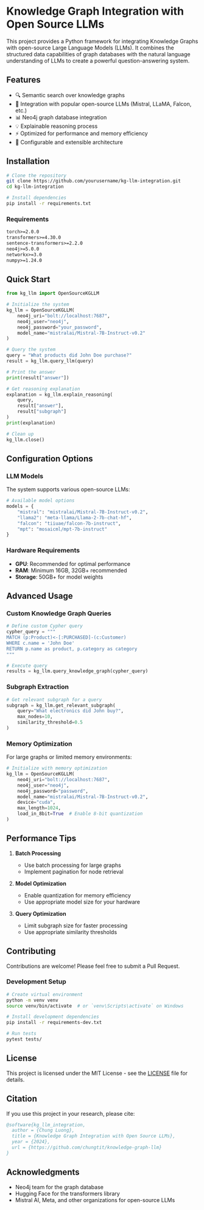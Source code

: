 # Knowledge Graph Integration with Open Source LLMs

This project provides a Python framework for integrating Knowledge Graphs with open-source Large Language Models (LLMs). It combines the structured data capabilities of graph databases with the natural language understanding of LLMs to create a powerful question-answering system.

## Features

- 🔍 Semantic search over knowledge graphs
- 🤖 Integration with popular open-source LLMs (Mistral, LLaMA, Falcon, etc.)
- 📊 Neo4j graph database integration
- 💡 Explainable reasoning process
- ⚡ Optimized for performance and memory efficiency
- 🔧 Configurable and extensible architecture

## Installation

```bash
# Clone the repository
git clone https://github.com/yourusername/kg-llm-integration.git
cd kg-llm-integration

# Install dependencies
pip install -r requirements.txt
```

### Requirements

```txt
torch>=2.0.0
transformers>=4.30.0
sentence-transformers>=2.2.0
neo4j>=5.0.0
networkx>=3.0
numpy>=1.24.0
```

## Quick Start

```python
from kg_llm import OpenSourceKGLLM

# Initialize the system
kg_llm = OpenSourceKGLLM(
    neo4j_uri="bolt://localhost:7687",
    neo4j_user="neo4j",
    neo4j_password="your_password",
    model_name="mistralai/Mistral-7B-Instruct-v0.2"
)

# Query the system
query = "What products did John Doe purchase?"
result = kg_llm.query_llm(query)

# Print the answer
print(result["answer"])

# Get reasoning explanation
explanation = kg_llm.explain_reasoning(
    query, 
    result["answer"], 
    result["subgraph"]
)
print(explanation)

# Clean up
kg_llm.close()
```

## Configuration Options

### LLM Models

The system supports various open-source LLMs:

```python
# Available model options
models = {
    "mistral": "mistralai/Mistral-7B-Instruct-v0.2",
    "llama2": "meta-llama/Llama-2-7b-chat-hf",
    "falcon": "tiiuae/falcon-7b-instruct",
    "mpt": "mosaicml/mpt-7b-instruct"
}
```

### Hardware Requirements

- **GPU**: Recommended for optimal performance
- **RAM**: Minimum 16GB, 32GB+ recommended
- **Storage**: 50GB+ for model weights

## Advanced Usage

### Custom Knowledge Graph Queries

```python
# Define custom Cypher query
cypher_query = """
MATCH (p:Product)<-[:PURCHASED]-(c:Customer)
WHERE c.name = 'John Doe'
RETURN p.name as product, p.category as category
"""

# Execute query
results = kg_llm.query_knowledge_graph(cypher_query)
```

### Subgraph Extraction

```python
# Get relevant subgraph for a query
subgraph = kg_llm.get_relevant_subgraph(
    query="What electronics did John buy?",
    max_nodes=10,
    similarity_threshold=0.5
)
```

### Memory Optimization

For large graphs or limited memory environments:

```python
# Initialize with memory optimization
kg_llm = OpenSourceKGLLM(
    neo4j_uri="bolt://localhost:7687",
    neo4j_user="neo4j",
    neo4j_password="password",
    model_name="mistralai/Mistral-7B-Instruct-v0.2",
    device="cuda",
    max_length=1024,
    load_in_8bit=True  # Enable 8-bit quantization
)
```

## Performance Tips

1. **Batch Processing**
   - Use batch processing for large graphs
   - Implement pagination for node retrieval

2. **Model Optimization**
   - Enable quantization for memory efficiency
   - Use appropriate model size for your hardware

3. **Query Optimization**
   - Limit subgraph size for faster processing
   - Use appropriate similarity thresholds

## Contributing

Contributions are welcome! Please feel free to submit a Pull Request.

### Development Setup

```bash
# Create virtual environment
python -m venv venv
source venv/bin/activate  # or `venv\Scripts\activate` on Windows

# Install development dependencies
pip install -r requirements-dev.txt

# Run tests
pytest tests/
```

## License

This project is licensed under the MIT License - see the [LICENSE](LICENSE) file for details.

## Citation

If you use this project in your research, please cite:

```bibtex
@software{kg_llm_integration,
  author = {Chung Luong},
  title = {Knowledge Graph Integration with Open Source LLMs},
  year = {2024},
  url = {https://github.com/chungtit/knowledge-graph-llm}
}
```

## Acknowledgments

- Neo4j team for the graph database
- Hugging Face for the transformers library
- Mistral AI, Meta, and other organizations for open-source LLMs

<!-- ## Support

For questions and support, please:
1. Check the [Issues](https://github.com/yourusername/kg-llm-integration/issues) page
2. Open a new issue if needed
3. Join our [Discord community](https://discord.gg/yourinvite) -->